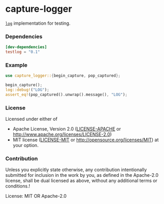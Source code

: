 # capture-logger

[`log`](https://docs.rs/log/0.4.11/log/) implementation for testing.

### Dependencies

```toml
[dev-dependencies]
testlog = "0.1"
```

### Example

```rust
use capture_logger::{begin_capture, pop_captured};

begin_capture();
log::debug!("LOG");
assert_eq!(pop_captured().unwrap().message(), "LOG");
```

### License

Licensed under either of
* Apache License, Version 2.0
  ([LICENSE-APACHE](LICENSE-APACHE) or http://www.apache.org/licenses/LICENSE-2.0)
* MIT license
  ([LICENSE-MIT](LICENSE-MIT) or http://opensource.org/licenses/MIT)
at your option.

### Contribution

Unless you explicitly state otherwise, any contribution intentionally submitted
for inclusion in the work by you, as defined in the Apache-2.0 license, shall be
dual licensed as above, without any additional terms or conditions.!

License: MIT OR Apache-2.0
